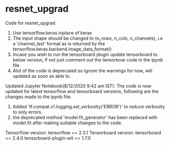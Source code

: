 # resnet_upgrad
Code for resnet_upgrad

1. Use tensorflow.keras inplace of keras
2. The input shape should be changed to (n_rows, n_cols, n_channels), i.e a 'channel_last' format as is returned by the tensorflow.keras.backend.image_data_format()
3. Incase you wish to run the tensorboard plugin update tensorboard to below version, if not just comment out the tensorboar code in the ipynb file
4. Alot of the code is deprecated so ignore the warnings for now, will updated as soon as able to.

Updated Jupyter Notebook(8/12/2020 9:42 am IST):
The code is now updated for latest tensorflow and tensorboard versions, following are the changes made to the ipynb file:
1. Added 'tf.compat.v1.logging.set_verbosity('ERROR')' to reduce verbosity to only errors.
2. the deprecated method 'model.fit_generator' has been replaced with model.fit after making suitable changes to the code.


Tensorflow version: tensorflow == 2.3.1
Tensorboard version: tensorboard == 2.4.0
                     tensorboard-plugin-wit == 1.7.0
